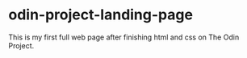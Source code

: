 # odin-project-landing-page

This is my first full web page after finishing html and css on The Odin Project.